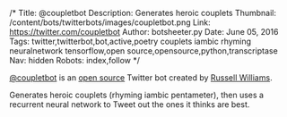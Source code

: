 /*
Title: @coupletbot
Description: Generates heroic couplets
Thumbnail: /content/bots/twitterbots/images/coupletbot.png
Link: https://twitter.com/coupletbot
Author: botsheeter.py
Date: June 05, 2016
Tags: twitter,twitterbot,bot,active,poetry couplets iambic rhyming neuralnetwork tensorflow,open source,opensource,python,transcriptase
Nav: hidden
Robots: index,follow
*/

[@coupletbot](https://twitter.com/coupletbot) is an [open source](https://github.com/Transcriptase/sonnet) Twitter bot created by [Russell Williams](https://twitter.com/transcriptase). 

Generates heroic couplets (rhyming iambic pentameter), then uses a recurrent neural network to Tweet out the ones it thinks are best.

